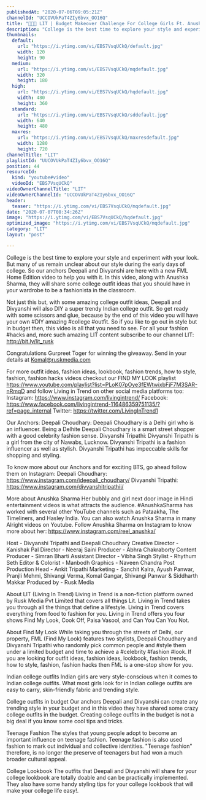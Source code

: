 ```yaml
---
publishedAt: "2020-07-06T09:05:21Z"
channelId: "UCCOVUkPaT4ZIy6bvx_OO16Q"
title: "👚👖😮 LIT | Budget Makeover Challenge For College Girls Ft. Anushka Sharma | FML"
description: "College is the best time to explore your style and experiment with your look. But many of us remain unclear about our style during the early days of college. So our anchors Deepali and Divyanshi are here with a new FML Home Edition video to help you with it. In this video, along with Anushka Sharma, they will share some college outfit ideas that you should have in your wardrobe to be a fashionista in the classroom.\n\nNot just this but, with some amazing college outfit ideas, Deepali and Divyanshi will also DIY a super trendy Indian college outfit. So get ready with some scissors and glue, because by the end of this video you will have your own #DIY amazing #college #outfit. So if you like to go out in style but in budget then, this video is all that you need to see. For all your fashion #hacks and, more such amazing LIT content subscribe to our channel LIT: http://bit.ly/lit_rusk\n\nCongratulations Gurpreet Toger for winning the giveaway. Send in your details at Komal@ruskmedia.com \n\nFor more outfit ideas, fashion ideas, lookbook, fashion trends, how to style, fashion, fashion hacks videos checkout our FIND MY LOOK playlist https://www.youtube.com/playlist?list=PLoK07pOye3fEWtwixbFjF7M3SAR-nRmqD and follow Living in Trend on other social media platforms too:\nInstagram: https://www.instagram.com/livingintrend/\nFacebook: https://www.facebook.com/livingintrend-116486359751135/?ref=page_internal\nTwitter: https://twitter.com/LivingInTrend1\n\nOur Anchors:\nDeepali Choudhary: Deepali Choudhary is a Delhi girl who is an influencer. Being a Delhite Deepali Choudhary is a smart street shopper with a good celebrity fashion sense. \nDivyanshi Tripathi: Divyanshi Tripathi is a girl from the city of Nawabs, Lucknow. Divyanshi Tripathi is a fashion influencer as well as stylish. Divyanshi Tripathi has impeccable skills for shopping and styling. \n\nTo know more about our Anchors and for exciting BTS, go ahead follow them on Instagram: \nDeepali Choudhary: https://www.instagram.com/ideepali_choudhary/\nDivyanshi Tripathi: https://www.instagram.com/divyanshitripathii/\n\nMore about Anushka Sharma\nHer bubbly and girl next door image in Hindi entertainment videos is what attracts the audience. #AnushkaSharma has worked with several other YouTube channels such as Pataakha, The Timeliners, and Hasley India. You can also watch Anushka Sharma in many Alright videos on Youtube. Follow Anushka Sharma on Instagram to know more about her: https://www.instagram.com/reel_anushka/\n\nHost - Divyanshi Tripathi and Deepali Choudhary\nCreative Director - Kanishak Pal\nDirector - Neeraj Saini\nProducer - Abhra Chakraborty\nContent Producer - Simran Bharti\nAssistant Director - Vibha Singh\nStylist - Rhythum Seth\nEditor & Colorist - Manbodh \nGraphics - Naveen Chandra\nPost Production Head - Ankit Tripathi \nMarketing - Sanchit Kalra, Ayush Panwar, Pranjli Mehmi, Shivangi Verma, Komal Gangar, Shivangi Panwar & Siddharth Makkar\nProduced by - Rusk Media\n\nAbout LIT (Living In Trend)\nLiving in Trend is a non-fiction platform owned by Rusk Media Pvt Limited that covers all things Lit. Living in Trend takes you through all the things that define a lifestyle. Living in Trend covers everything from food to fashion for you. Living in Trend offers you four shows Find My Look, Cook Off, Paisa Vasool, and Can You Can You Not. \n\nAbout Find My Look\nWhile taking you through the streets of Delhi, our property, FML (Find My Look) features two stylists, Deepali Choudhary and Divyanshi Tripathi who randomly pick common people and #style them under a limited budget and time to achieve a #celebrity #fashion #look. If you are looking for outfit ideas, fashion ideas, lookbook, fashion trends, how to style, fashion, fashion hacks then FML is a one-stop show for you. \n\nIndian college outfits\nIndian girls are very style-conscious when it comes to Indian college outfits. What most girls look for in Indian college outfits are easy to carry, skin-friendly fabric and trending style.\n\nCollege outfits in budget\nOur anchors Deepali and Divyanshi can create any trending style in your budget and in this video they have shared some crazy college outfits in the budget. Creating college outfits in the budget is not a big deal if you know some cool tips and tricks.\n\nTeenage Fashion\nThe styles that young people adopt to become an important influence on teenage fashion. Teenage fashion is also used fashion to mark out individual and collective identities. \"Teenage fashion\" therefore, is no longer the preserve of teenagers but had won a much broader cultural appeal. \n\nCollege Lookbook\nThe outfits that Deepali and Divyanshi will share for your college lookbook are totally doable and can be practically implemented. They also have some handy styling tips for your college lookbook that will make your college life easy!."
thumbnails:
  default:
    url: "https://i.ytimg.com/vi/EBS7VsqUCkQ/default.jpg"
    width: 120
    height: 90
  medium:
    url: "https://i.ytimg.com/vi/EBS7VsqUCkQ/mqdefault.jpg"
    width: 320
    height: 180
  high:
    url: "https://i.ytimg.com/vi/EBS7VsqUCkQ/hqdefault.jpg"
    width: 480
    height: 360
  standard:
    url: "https://i.ytimg.com/vi/EBS7VsqUCkQ/sddefault.jpg"
    width: 640
    height: 480
  maxres:
    url: "https://i.ytimg.com/vi/EBS7VsqUCkQ/maxresdefault.jpg"
    width: 1280
    height: 720
channelTitle: "LIT"
playlistId: "UUCOVUkPaT4ZIy6bvx_OO16Q"
position: 44
resourceId:
  kind: "youtube#video"
  videoId: "EBS7VsqUCkQ"
videoOwnerChannelTitle: "LIT"
videoOwnerChannelId: "UCCOVUkPaT4ZIy6bvx_OO16Q"
header:
  teaser: "https://i.ytimg.com/vi/EBS7VsqUCkQ/mqdefault.jpg"
date: "2020-07-07T08:34:26Z"
image: "https://i.ytimg.com/vi/EBS7VsqUCkQ/hqdefault.jpg"
optimized_image: "https://i.ytimg.com/vi/EBS7VsqUCkQ/mqdefault.jpg"
category: "LIT"
layout: "post"

---
```

College is the best time to explore your style and experiment with your look. But many of us remain unclear about our style during the early days of college. So our anchors Deepali and Divyanshi are here with a new FML Home Edition video to help you with it. In this video, along with Anushka Sharma, they will share some college outfit ideas that you should have in your wardrobe to be a fashionista in the classroom.

Not just this but, with some amazing college outfit ideas, Deepali and Divyanshi will also DIY a super trendy Indian college outfit. So get ready with some scissors and glue, because by the end of this video you will have your own #DIY amazing #college #outfit. So if you like to go out in style but in budget then, this video is all that you need to see. For all your fashion #hacks and, more such amazing LIT content subscribe to our channel LIT: http://bit.ly/lit_rusk

Congratulations Gurpreet Toger for winning the giveaway. Send in your details at Komal@ruskmedia.com 

For more outfit ideas, fashion ideas, lookbook, fashion trends, how to style, fashion, fashion hacks videos checkout our FIND MY LOOK playlist https://www.youtube.com/playlist?list=PLoK07pOye3fEWtwixbFjF7M3SAR-nRmqD and follow Living in Trend on other social media platforms too:
Instagram: https://www.instagram.com/livingintrend/
Facebook: https://www.facebook.com/livingintrend-116486359751135/?ref=page_internal
Twitter: https://twitter.com/LivingInTrend1

Our Anchors:
Deepali Choudhary: Deepali Choudhary is a Delhi girl who is an influencer. Being a Delhite Deepali Choudhary is a smart street shopper with a good celebrity fashion sense. 
Divyanshi Tripathi: Divyanshi Tripathi is a girl from the city of Nawabs, Lucknow. Divyanshi Tripathi is a fashion influencer as well as stylish. Divyanshi Tripathi has impeccable skills for shopping and styling. 

To know more about our Anchors and for exciting BTS, go ahead follow them on Instagram: 
Deepali Choudhary: https://www.instagram.com/ideepali_choudhary/
Divyanshi Tripathi: https://www.instagram.com/divyanshitripathii/

More about Anushka Sharma
Her bubbly and girl next door image in Hindi entertainment videos is what attracts the audience. #AnushkaSharma has worked with several other YouTube channels such as Pataakha, The Timeliners, and Hasley India. You can also watch Anushka Sharma in many Alright videos on Youtube. Follow Anushka Sharma on Instagram to know more about her: https://www.instagram.com/reel_anushka/

Host - Divyanshi Tripathi and Deepali Choudhary
Creative Director - Kanishak Pal
Director - Neeraj Saini
Producer - Abhra Chakraborty
Content Producer - Simran Bharti
Assistant Director - Vibha Singh
Stylist - Rhythum Seth
Editor & Colorist - Manbodh 
Graphics - Naveen Chandra
Post Production Head - Ankit Tripathi 
Marketing - Sanchit Kalra, Ayush Panwar, Pranjli Mehmi, Shivangi Verma, Komal Gangar, Shivangi Panwar & Siddharth Makkar
Produced by - Rusk Media

About LIT (Living In Trend)
Living in Trend is a non-fiction platform owned by Rusk Media Pvt Limited that covers all things Lit. Living in Trend takes you through all the things that define a lifestyle. Living in Trend covers everything from food to fashion for you. Living in Trend offers you four shows Find My Look, Cook Off, Paisa Vasool, and Can You Can You Not. 

About Find My Look
While taking you through the streets of Delhi, our property, FML (Find My Look) features two stylists, Deepali Choudhary and Divyanshi Tripathi who randomly pick common people and #style them under a limited budget and time to achieve a #celebrity #fashion #look. If you are looking for outfit ideas, fashion ideas, lookbook, fashion trends, how to style, fashion, fashion hacks then FML is a one-stop show for you. 

Indian college outfits
Indian girls are very style-conscious when it comes to Indian college outfits. What most girls look for in Indian college outfits are easy to carry, skin-friendly fabric and trending style.

College outfits in budget
Our anchors Deepali and Divyanshi can create any trending style in your budget and in this video they have shared some crazy college outfits in the budget. Creating college outfits in the budget is not a big deal if you know some cool tips and tricks.

Teenage Fashion
The styles that young people adopt to become an important influence on teenage fashion. Teenage fashion is also used fashion to mark out individual and collective identities. "Teenage fashion" therefore, is no longer the preserve of teenagers but had won a much broader cultural appeal. 

College Lookbook
The outfits that Deepali and Divyanshi will share for your college lookbook are totally doable and can be practically implemented. They also have some handy styling tips for your college lookbook that will make your college life easy!.
